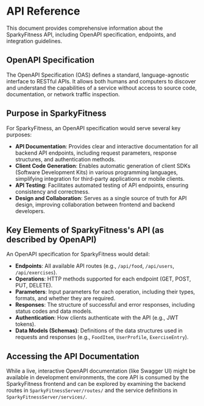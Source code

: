 # API Reference

This document provides comprehensive information about the SparkyFitness API, including OpenAPI specification, endpoints, and integration guidelines.

## OpenAPI Specification

The OpenAPI Specification (OAS) defines a standard, language-agnostic interface to RESTful APIs. It allows both humans and computers to discover and understand the capabilities of a service without access to source code, documentation, or network traffic inspection.

## Purpose in SparkyFitness

For SparkyFitness, an OpenAPI specification would serve several key purposes:

*   **API Documentation**: Provides clear and interactive documentation for all backend API endpoints, including request parameters, response structures, and authentication methods.
*   **Client Code Generation**: Enables automatic generation of client SDKs (Software Development Kits) in various programming languages, simplifying integration for third-party applications or mobile clients.
*   **API Testing**: Facilitates automated testing of API endpoints, ensuring consistency and correctness.
*   **Design and Collaboration**: Serves as a single source of truth for API design, improving collaboration between frontend and backend developers.

## Key Elements of SparkyFitness's API (as described by OpenAPI)

An OpenAPI specification for SparkyFitness would detail:

*   **Endpoints**: All available API routes (e.g., `/api/food`, `/api/users`, `/api/exercises`).
*   **Operations**: HTTP methods supported for each endpoint (GET, POST, PUT, DELETE).
*   **Parameters**: Input parameters for each operation, including their types, formats, and whether they are required.
*   **Responses**: The structure of successful and error responses, including status codes and data models.
*   **Authentication**: How clients authenticate with the API (e.g., JWT tokens).
*   **Data Models (Schemas)**: Definitions of the data structures used in requests and responses (e.g., `FoodItem`, `UserProfile`, `ExerciseEntry`).

## Accessing the API Documentation

While a live, interactive OpenAPI documentation (like Swagger UI) might be available in development environments, the core API is consumed by the SparkyFitness frontend and can be explored by examining the backend routes in `SparkyFitnessServer/routes/` and the service definitions in `SparkyFitnessServer/services/`.
